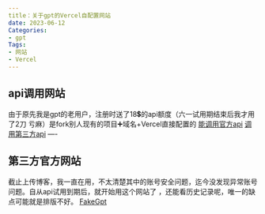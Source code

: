 ```yaml
---
title：关于gpt的Vercel自配置网站
date: 2023-06-12
Categories:
- gpt
Tags:
- 网站
- Vercel
---
```


## api调用网站
由于原先我是gpt的老用户，注册时送了18💲的api额度（六一试用期结束后我才用了2刀 亏麻）是fork别人现有的项目➕域名+Vercel直接配置的
[能调用官方api](chat.xiaobaob.eu.org)
[调用第三方api](61.xiaobaob.eu.org)
—-

## 第三方官方网站
截止上传博客，我一直在用，不太清楚其中的账号安全问题，迄今没发现异常账号问题。自从api试用到期后，就开始用这个网站了 ，还能看历史记录呢，唯一的缺点可能就是排版不好。
[FakeGpt](gpt.xiaobaob.eu.org)
